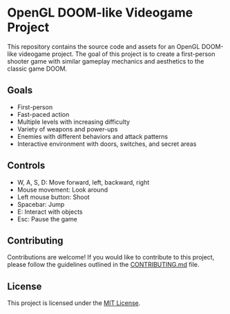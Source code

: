 # OpenGL DOOM-like Videogame Project

This repository contains the source code and assets for an OpenGL DOOM-like videogame project. The goal of this project is to create a first-person shooter game with similar gameplay mechanics and aesthetics to the classic game DOOM.

## Goals

- First-person 
- Fast-paced action
- Multiple levels with increasing difficulty
- Variety of weapons and power-ups
- Enemies with different behaviors and attack patterns
- Interactive environment with doors, switches, and secret areas

## Controls

- W, A, S, D: Move forward, left, backward, right
- Mouse movement: Look around
- Left mouse button: Shoot
- Spacebar: Jump
- E: Interact with objects
- Esc: Pause the game

## Contributing

Contributions are welcome! If you would like to contribute to this project, please follow the guidelines outlined in the [CONTRIBUTING.md](CONTRIBUTING.md) file.

## License

This project is licensed under the [MIT License](LICENSE).
